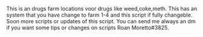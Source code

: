 This is an drugs farm locations voor drugs like weed,coke,meth.
This has an system that you have change to farm 1-4 and this script if fully changeble.
Soon more scripts or updates of this script.
You can send me always an dm if you want some tips or changes on scripts Roan Moretto#3825.
